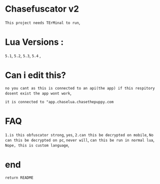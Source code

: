 # Chasefuscator v2
`This project needs TErMinal to run`,
# Lua Versions :
`5.1`,
`5.2`,
`5.3`,
`5.4` ,
# Can i edit this?

`no you cant as this is connected to an api(the app) if this respitory dosent exist the app wont work`,

```it is connected to "app.chaselua.chasethepuppy.com```

# FAQ

`1.is this obfuscator strong`,
```yes```,
`2.can this be decrypted on mobile`,
```No```
`can this be decrypted on pc`,
```never will```,
`can this be run in normal lua`,
``Nope, this is custom language``,

# end
``return README``
